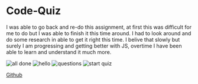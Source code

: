 # Code-Quiz

I was able to go back and re-do this assignment, at first this was difficult for me to do but I was able to finish it this time around. I had to look around and do some research in able to get it right this time.
I belive that slowly but surely I am progressing and getting better with JS, overtime I have been able to learn and understand it much more.


![all done](https://user-images.githubusercontent.com/51279438/130040093-324adeea-e6d2-411a-9d44-1c1749df214c.png)
![hello](https://user-images.githubusercontent.com/51279438/130040113-be2343d4-41fe-4be5-9b88-fd2b42b0161c.png)
![questions](https://user-images.githubusercontent.com/51279438/130040121-58f8be3e-770f-4e99-94c4-df8f7f0b2a54.png)
![start quiz](https://user-images.githubusercontent.com/51279438/130040132-6a38d876-6b68-4a5c-9228-7b4456b1ad0e.png)


[Github](https://github.com/LewisCapers206/Code-Quiz)
